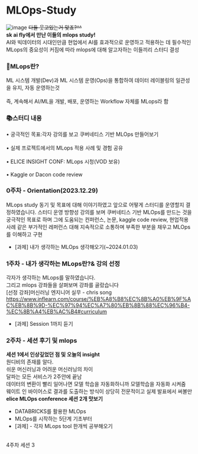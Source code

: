 

# MLOps-Study
![image](https://github.com/SK-AI-FLY-MLOps-Study/MLOps-Study/assets/108683454/2cf27f2c-cd2a-4728-8ccb-1e8da69a6cf0)
~~다들 웃고있는거 맞죠?^^~~
<br/>
**sk ai fly에서 만난 이들의 mlops study!** <br/>
AI와 빅데이터의 시대인만큼 현업에서 AI를 효과적으로 운영하고 적용하는 데 필수적인 MLops의 중요성이 커짐에 따라 mlops에 대해 알고자하는 이들끼리 스터디 결성

### 🚀MLops란?

ML 시스템 개발(Dev)과 ML 시스템 운영(Ops)을 통합하여 데이터 레이블링의 일관성을 유지, 자동 운영하는것<br/>  
즉, 계속해서 AI/ML을 개발, 배포, 운영하는 Workflow 자체를 MLops라 함


### 📚스터디 내용

• 궁극적인 목표:각자 강의를 보고 쿠버네티스 기반 MLOps 만들어보기<br/>  
• 실제 프로젝트에서의 MLops 적용 사례 및 경험 공유<br/>  
• ELICE INSIGHT CONF: MLops 시청(VOD 보유)<br/>  
• Kaggle or Dacon code review<br/>  


### 0주차 - Orientation(2023.12.29)

MLops study 동기 및 목표에 대해 이야기하였고
앞으로 어떻게 스터디를 운영할지 결정하였습니다.
스터디 운영 방향성 
강의를 보며 쿠버네티스 기반 MLOps를 만드는 것을 궁극적인 목표로 하며
그에 도움되는 컨퍼런스, 논문, kaggle code review, 현업적용 사례 같은 부가적인 레퍼런스 대해 지속적으로 소통하며 
부족한 부분을 채우고 MLOps를 이해하고 구현
- [과제] 내가 생각하는 MLOps 생각해오기(~2024.01.03) 

### 1주차 - 내가 생각하는 MLops란?& 강의 선정
각자가 생각하는 MLops를 말하였습니다.<br/>
그리고 mlops 강좌들을 살펴보며 강좌를 골랐습니다<br/>
[선정 강좌]머신러닝 엔지니어 실무 - chris song<br/>
https://www.inflearn.com/course/%EB%A8%B8%EC%8B%A0%EB%9F%AC%EB%8B%9D-%EC%97%94%EC%A7%80%EB%8B%88%EC%96%B4-%EC%8B%A4%EB%AC%B4#curriculum<br/>
- [과제] Session 1까지 듣기<br/>

### 2주차 - 세션 후기 및 mlops
**세션 1에서 인상깊었던 점 및 오늘의 insight**
<br/>
원디비의 존재를 알다. <br/>
쉬운 머신러닝과 어려운 머신러닝의 차이<br/>
달파는 모든 서비스가 2주안에 끝남<br/>
데이터의 변환이 빨리 일어나면 모델 학습을 자동화하니까 모델학습을 자동화 시켜줌<br/>
웨이트 인 바이어스로 결과를 도출하는 방식이 상당히 전문적이고 실제 발표에서 써볼만<br/>
**elice MLOps conference 세션 2개 맛보기**
  - DATABRICKS를 활용한 MLOps
  - MLOps를 시작하는 5단계 기초부터
- [과제] - 각자 MLops tool 한개씩 공부해오기<br/><br/>

4주차
세션 3
